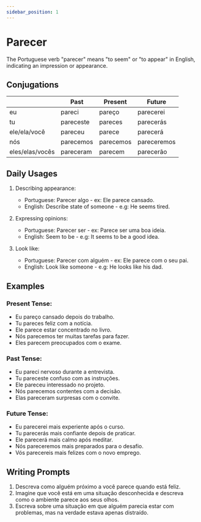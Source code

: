 ```yaml
---
sidebar_position: 1
---
```


# Parecer

The Portuguese verb "parecer" means "to seem" or "to appear" in English, indicating an impression or appearance.

## Conjugations

|                 | Past      | Present   | Future      |
| --------------- | --------- | --------- | ----------- |
| eu              | pareci    | pareço    | parecerei   |
| tu              | pareceste | pareces   | parecerás   |
| ele/ela/você    | pareceu   | parece    | parecerá    |
| nós             | parecemos | parecemos | pareceremos |
| eles/elas/vocês | pareceram | parecem   | parecerão   |

## Daily Usages

1. Describing appearance:

   - Portuguese: Parecer algo - ex: Ele parece cansado.
   - English: Describe state of someone - e.g: He seems tired.

2. Expressing opinions:

   - Portuguese: Parecer ser - ex: Parece ser uma boa ideia.
   - English: Seem to be - e.g: It seems to be a good idea.

3. Look like:

   - Portuguese: Parecer com alguém - ex: Ele parece com o seu pai.
   - English: Look like someone - e.g: He looks like his dad.

## Examples

### Present Tense:

- Eu pareço cansado depois do trabalho.
- Tu pareces feliz com a notícia.
- Ele parece estar concentrado no livro.
- Nós parecemos ter muitas tarefas para fazer.
- Eles parecem preocupados com o exame.

### Past Tense:

- Eu pareci nervoso durante a entrevista.
- Tu pareceste confuso com as instruções.
- Ele pareceu interessado no projeto.
- Nós parecemos contentes com a decisão.
- Elas pareceram surpresas com o convite.

### Future Tense:

- Eu parecerei mais experiente após o curso.
- Tu parecerás mais confiante depois de praticar.
- Ele parecerá mais calmo após meditar.
- Nós pareceremos mais preparados para o desafio.
- Vós parecereis mais felizes com o novo emprego.

## Writing Prompts

1. Descreva como alguém próximo a você parece quando está feliz.
2. Imagine que você está em uma situação desconhecida e descreva como o ambiente parece aos seus olhos.
3. Escreva sobre uma situação em que alguém parecia estar com problemas, mas na verdade estava apenas distraído.
